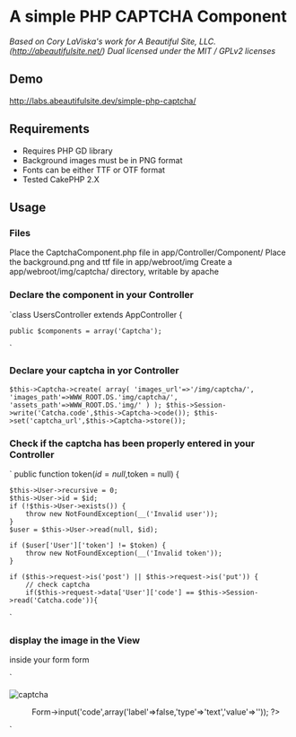 # A simple PHP CAPTCHA Component

_Based on_
_Cory LaViska's work for A Beautiful Site, LLC. (http://abeautifulsite.net/)_
_Dual licensed under the MIT / GPLv2 licenses_


## Demo

http://labs.abeautifulsite.dev/simple-php-captcha/


## Requirements

* Requires PHP GD library
* Background images must be in PNG format
* Fonts can be either TTF or OTF format
* Tested CakePHP 2.X


## Usage

### Files

Place the CaptchaComponent.php file in app/Controller/Component/
Place the background.png and ttf file in app/webroot/img
Create a app/webroot/img/captcha/ directory, writable by apache

### Declare the component in your Controller

`class UsersController extends AppController {

	public $components = array('Captcha');
`

### Declare your captcha in yor Controller
`
$this->Captcha->create(
	array(
		'images_url'=>'/img/captcha/',
		'images_path'=>WWW_ROOT.DS.'img/captcha/',
		'assets_path'=>WWW_ROOT.DS.'img/'
	)
);
$this->Session->write('Catcha.code',$this->Captcha->code());
$this->set('captcha_url',$this->Captcha->store());
`
### Check if the captcha has been properly entered in your Controller
`
public function token($id = null,$token = null) {

	$this->User->recursive = 0;
	$this->User->id = $id;
	if (!$this->User->exists()) {
		throw new NotFoundException(__('Invalid user'));
	}
	$user = $this->User->read(null, $id);
	
	if ($user['User']['token'] != $token) {
		throw new NotFoundException(__('Invalid token'));
	}

	if ($this->request->is('post') || $this->request->is('put')) {
		// check captcha
		if($this->request->data['User']['code'] == $this->Session->read('Catcha.code')){
`

### display the image in the View
inside your form form
	
`<p><img src="<?php echo $captcha_url; ?>" alt="captcha"></p>
<dl>
	<dt><?php echo __('Code'); ?></dt>
	<dd>
		<?php echo $this->Form->input('code',array('label'=>false,'type'=>'text','value'=>'')); ?>
	</dd>
</dl>`